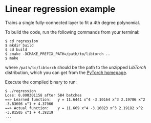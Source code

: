 # Linear regression example

Trains a single fully-connected layer to fit a 4th degree polynomial.

To build the code, run the following commands from your terminal:

```shell
$ cd regression
$ mkdir build
$ cd build
$ cmake -DCMAKE_PREFIX_PATH=/path/to/libtorch ..
$ make
```

where `/path/to/libtorch` should be the path to the unzipped *LibTorch*
distribution, which you can get from the [PyTorch
homepage](https://pytorch.org/get-started/locally/).

Execute the compiled binary to run:

```shell
$ ./regression
Loss: 0.000301158 after 584 batches
==> Learned function:	y = 11.6441 x^4 -3.10164 x^3 2.19786 x^2 -3.83606 x^1 + 4.37066
==> Actual function:	y = 11.669 x^4 -3.16023 x^3 2.19182 x^2 -3.81505 x^1 + 4.38219
...
```

